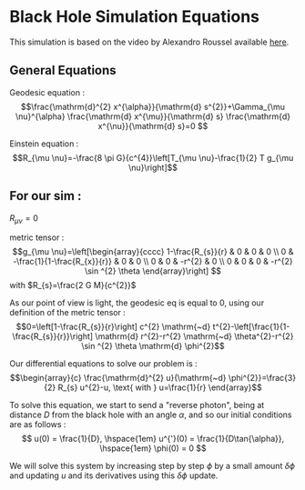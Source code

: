 # Black Hole Simulation Equations 

This simulation is based on the video by Alexandro Roussel available [here](https://www.youtube.com/watch?v=PjWjZFwz3rQ).

## General Equations

Geodesic equation : 
$$\frac{\mathrm{d}^{2} x^{\alpha}}{\mathrm{d} s^{2}}+\Gamma_{\mu \nu}^{\alpha} \frac{\mathrm{d} x^{\mu}}{\mathrm{d} s} \frac{\mathrm{d} x^{\nu}}{\mathrm{d} s}=0
$$

Einstein equation : 
$$R_{\mu \nu}=-\frac{8 \pi G}{c^{4}}\left[T_{\mu \nu}-\frac{1}{2} T g_{\mu \nu}\right]$$

## For our sim :

$R_{\mu \nu}=0$

metric tensor : 
$$g_{\mu \nu}=\left[\begin{array}{cccc}
1-\frac{R_{s}}{r} & 0 & 0 & 0 \\
0 & -\frac{1}{1-\frac{R_{x}}{r}} & 0 & 0 \\
0 & 0 & -r^{2} & 0 \\
0 & 0 & 0 & -r^{2} \sin ^{2} \theta
\end{array}\right]
$$
with $R_{s}=\frac{2 G M}{c^{2}}$

As our point of view is light, the geodesic eq is equal to 0, using our definition of the metric tensor : 
$$0=\left[1-\frac{R_{s}}{r}\right] c^{2} \mathrm{~d} t^{2}-\left[\frac{1}{1-\frac{R_{s}}{r}}\right] \mathrm{d} r^{2}-r^{2} \mathrm{~d} \theta^{2}-r^{2} \sin ^{2} \theta \mathrm{d} \phi^{2}$$

Our differential equations to solve our problem is : 
$$\begin{array}{c}
\frac{\mathrm{d}^{2} u}{\mathrm{~d} \phi^{2}}=\frac{3}{2} R_{s} u^{2}-u, \text{ with }
u=\frac{1}{r}
\end{array}$$

To solve this equation, we start to send a "reverse photon", being at distance $D$ from the black hole with an angle $\alpha$, and so our initial conditions are as follows : 
$$  u(0) = \frac{1}{D}, \hspace{1em}
    u^{'}(0) = \frac{1}{D\tan{\alpha}},  \hspace{1em}
    \phi(0) = 0
$$

We will solve this system by increasing step by step $\phi$ by a small amount $\delta \phi$ and updating $u$ and its derivatives using this $\delta \phi$ update.